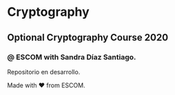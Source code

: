 # Cryptography
## Optional Cryptography Course 2020
### @ ESCOM with Sandra Díaz Santiago.
Repositorio en desarrollo.




Made with :heart: from ESCOM.